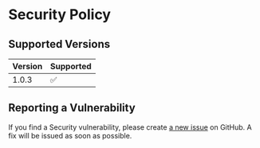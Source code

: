 # Security Policy

## Supported Versions

| Version | Supported          |
| ------- | ------------------ |
| 1.0.3   | :white_check_mark: |

## Reporting a Vulnerability

If you find a Security vulnerability, please create [a new issue](https://github.com/TheAcharya/XLKit/issues) on GitHub. A fix will be issued as soon as possible.
